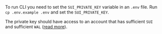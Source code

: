To run CLI you need to set the `SUI_PRIVATE_KEY` variable in an `.env` file.
Run `cp .env.example .env` and set the `SUI_PRIVATE_KEY`.

The private key should have access to an account that has sufficient `SUI` and sufficient `WAL` ([read more](https://sdk.mystenlabs.com/walrus#writing-blobs)).
